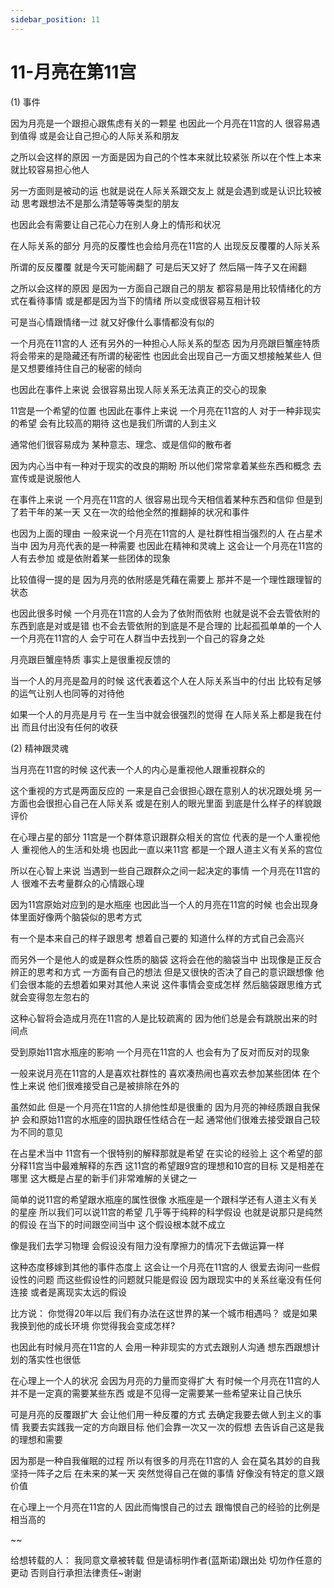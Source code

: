 ```yaml
---
sidebar_position: 11
---
```


# 11-月亮在第11宫
(1) 事件

因为月亮是一个跟担心跟焦虑有关的一颗星
也因此一个月亮在11宫的人
很容易遇到值得
或是会让自己担心的人际关系和朋友

之所以会这样的原因
一方面是因为自己的个性本来就比较紧张
所以在个性上本来就比较容易担心他人

另一方面则是被动的运
也就是说在人际关系跟交友上
就是会遇到或是认识比较被动
思考跟想法不是那么清楚等等类型的朋友

也因此会有需要让自己花心力在别人身上的情形和状况

在人际关系的部分
月亮的反覆性也会给月亮在11宫的人
出现反反覆覆的人际关系

所谓的反反覆覆
就是今天可能闹翻了
可是后天又好了
然后隔一阵子又在闹翻

之所以会这样的原因
是因为一方面自己跟自己的朋友
都容易是用比较情绪化的方式在看待事情
或是都是因为当下的情绪
所以变成很容易互相计较

可是当心情跟情绪一过
就又好像什么事情都没有似的

一个月亮在11宫的人
还有另外的一种担心人际关系的型态
因为月亮跟巨蟹座特质
将会带来的是隐藏还有所谓的秘密性
也因此会出现自己一方面又想接触某些人
但是又想要维持住自己的秘密的倾向

也因此在事件上来说
会很容易出现人际关系无法真正的交心的现象

11宫是一个希望的位置
也因此在事件上来说
一个月亮在11宫的人
对于一种非现实的希望
会有比较高的期待
这也是我们所谓的人到主义

通常他们很容易成为
某种意志、理念、或是信仰的散布者

因为内心当中有一种对于现实的改良的期盼
所以他们常常拿着某些东西和概念
去宣传或是说服他人

在事件上来说
一个月亮在11宫的人
很容易出现今天相信着某种东西和信仰
但是到了若干年的某一天
又在一次的给他全然的推翻掉的状况和事件

也因为上面的理由
一般来说一个月亮在11宫的人
是社群性相当强烈的人
在占星术当中
因为月亮代表的是一种需要
也因此在精神和灵魂上
这会让一个月亮在11宫的人有去参加
或是依附着某一些团体的现象

比较值得一提的是
因为月亮的依附感是凭藉在需要上
那并不是一个理性跟理智的状态

也因此很多时候
一个月亮在11宫的人会为了依附而依附
也就是说不会去管依附的东西到底是对或是错
也不会去管依附的到底是不是合理的
比起孤孤单单的一个人
一个月亮在11宫的人
会宁可在人群当中去找到一个自己的容身之处

月亮跟巨蟹座特质
事实上是很重视反馈的

当一个人的月亮是盈月的时候
这代表着这个人在人际关系当中的付出
比较有足够的运气让别人也同等的对待他

如果一个人的月亮是月亏
在一生当中就会很强烈的觉得
在人际关系上都是我在付出
而且付出没有任何的收获

(2) 精神跟灵魂

当月亮在11宫的时候
这代表一个人的内心是重视他人跟重视群众的

这个重视的方式是两面反应的
一来是自己会很担心跟在意别人的状况跟处境
另一方面也会很担心自己在人际关系
或是在别人的眼光里面
到底是什么样子的样貌跟评价

在心理占星的部分
11宫是一个群体意识跟群众相关的宫位
代表的是一个人重视他人
重视他人的生活和处境
也因此一直以来11宫
都是一个跟人道主义有关系的宫位

所以在心智上来说
当遇到一些自己跟群众之间一起决定的事情
一个月亮在11宫的人
很难不去考量群众的心情跟心理

因为11宫原始对应到的是水瓶座
也因此当一个人的月亮在11宫的时候
也会出现身体里面好像两个脑袋似的思考方式

有一个是本来自己的样子跟思考
想着自己要的
知道什么样的方式自己会高兴

而另外一个是他人的或是群众性质的脑袋
这将会在他的脑袋当中
出现像是正反合辨正的思考和方式
一方面有自己的想法
但是又很快的否决了自己的意识跟想像
他们会很本能的去想着如果对其他人来说
这件事情会变成怎样
然后脑袋跟思维方式就会变得忽左忽右的

这种心智将会造成月亮在11宫的人是比较疏离的
因为他们总是会有跳脱出来的时间点

受到原始11宫水瓶座的影响
一个月亮在11宫的人
也会有为了反对而反对的现象

一般来说月亮在11宫的人是喜欢社群性的
喜欢凑热闹也喜欢去参加某些团体
在个性上来说
他们很难接受自己是被排除在外的

虽然如此
但是一个月亮在11宫的人排他性却是很重的
因为月亮的神经质跟自我保护
会和原始11宫的水瓶座的固执跟任性结合在一起
通常他们很难去接受跟自己较为不同的意见

在占星术当中
11宫有一个很特别的解释那就是希望
在实论的经验上
这个希望的部分释11宫当中最难解释的东西
这11宫的希望跟9宫的理想和10宫的目标
又是相差在哪里
这大概是占星的新手们非常难解的关键之一

简单的说11宫的希望跟水瓶座的属性很像
水瓶座是一个跟科学还有人道主义有关的星座
所以我们可以说11宫的希望
几乎等于纯粹的科学假设
也就是说那只是纯然的假设
在当下的时间跟空间当中
这个假设根本就不成立

像是我们去学习物理
会假设没有阻力没有摩擦力的情况下去做运算一样

这种态度移嫁到其他的事件态度上
这会让一个月亮在11宫的人
很爱去询问一些假设性的问题
而这些假设性的问题就只能是假设
因为跟现实中的关系丝毫没有任何连接
或者是离现实太远的假设

比方说：
你觉得20年以后
我们有办法在这世界的某一个城市相遇吗？
或是如果我换到他的成长环境
你觉得我会变成怎样?

也因此有时候月亮在11宫的人
会用一种非现实的方式去跟别人沟通
想东西跟想计划的落实性也很低

在心理上一个人的状况
会因为月亮的力量而变得扩大
有时候一个月亮在11宫的人
并不是一定真的需要某些东西
或是不见得一定需要某一些希望来让自己快乐

可是月亮的反覆跟扩大
会让他们用一种反覆的方式
去确定我要去做人到主义的事情
我要去实践我一定的方向跟目标
他们会靠一次又一次的假想
去告诉自己这是我的理想和需要

因为那是一种自我催眠的过程
所以有很多的月亮在11宫的人
会在莫名其妙的自我坚持一阵子之后
在未来的某一天
突然觉得自己在做的事情
好像没有特定的意义跟价值

在心理上一个月亮在11宫的人
因此而悔恨自己的过去
跟悔恨自己的经验的比例是相当高的

~~

给想转载的人：
我同意文章被转载
但是请标明作者(蓝斯诺)跟出处
切勿作任意的更动
否则自行承担法律责任~谢谢

 
  